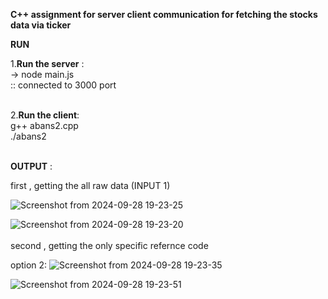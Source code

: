 **C++  assignment for server client communication for fetching the stocks data via ticker**

**RUN**

1.**Run the server** :<br/>
 -> node main.js <br/> 
 :: connected to 3000 port <br/> <br/>

2.**Run the client**: <br/>
  g++ abans2.cpp <br/>
  ./abans2 <br/> <br/>
  

  **OUTPUT** :

  first  , getting the all raw data (INPUT 1) <br/>
  

![Screenshot from 2024-09-28 19-23-25](https://github.com/user-attachments/assets/cdc56063-654a-42c5-9f84-41ee8e9fbc42)
<br/>
  
![Screenshot from 2024-09-28 19-23-20](https://github.com/user-attachments/assets/40fa8cf3-9c22-4acb-81af-8bc72c345fc2)
<br/> <br/>
second , getting the only specific refernce code <br/>

  
option 2:
  ![Screenshot from 2024-09-28 19-23-35](https://github.com/user-attachments/assets/a74a0856-d7cc-4787-a570-150671a98e6a)    <br/>

   ![Screenshot from 2024-09-28 19-23-51](https://github.com/user-attachments/assets/b3774888-79f3-4623-9497-7ece9c3e0f2c) 
 <br/>
  
      
